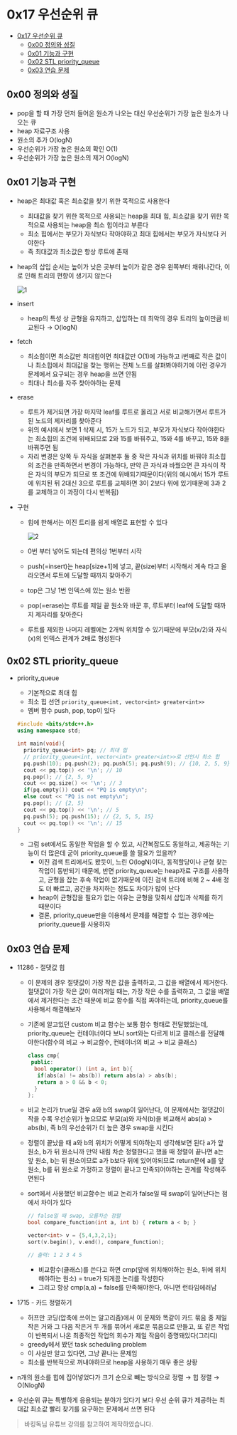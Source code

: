 # 0x17 우선순위 큐

<!--ts-->

- [0x17 우선순위 큐](#0x17-우선순위-큐)
  - [0x00 정의와 성질](#0x00-정의와-성질)
  - [0x01 기능과 구현](#0x01-기능과-구현)
  - [0x02 STL priority_queue](#0x02-stl-priority_queue)
  - [0x03 연습 문제](#0x03-연습-문제)

<!-- Created by https://github.com/ekalinin/github-markdown-toc -->
<!-- Added by: sungminyou, at: 2022년 7월 17일 일요일 20시 34분 17초 KST -->

<!--te-->

## 0x00 정의와 성질

- pop을 할 때 가장 먼저 들어온 원소가 나오는 대신 우선순위가 가장 높은 원소가 나오는 큐
- heap 자료구조 사용
- 원소의 추가 O(logN)
- 우선순위가 가장 높은 원소의 확인 O(1)
- 우선순위가 가장 높은 원소의 제거 O(logN)

## 0x01 기능과 구현

- heap은 최대값 혹은 최소값을 찾기 위한 목적으로 사용한다
  - 최대값을 찾기 위한 목적으로 사용되는 heap을 최대 힙, 최소값을 찾기 위한 목적으로 사용되는 heap을 최소 힙이라고 부른다
  - 최소 힙에서는 부모가 자식보다 작아야하고 최대 힙에서는 부모가 자식보다 커야한다
  - 즉 최대값과 최소값은 항상 루트에 존재
- heap의 삽입 순서는 높이가 낮은 곳부터 높이가 같은 경우 왼쪽부터 채워나간다, 이로 인해 트리의 편향이 생기지 않는다

  ![1](https://user-images.githubusercontent.com/48282185/179396231-19ef12ff-d434-478b-9796-4944dff8edea.png)

- insert
  - heap의 특성 상 균형을 유지하고, 삽입하는 데 최악의 경우 트리의 높이만큼 비교된다 → O(logN)
- fetch
  - 최소힙이면 최소값만 최대힙이면 최대값만 O(1)에 가능하고 i번째로 작은 값이나 최소힙에서 최대값을 찾는 행위는 전체 노드를 살펴봐야하기에 이런 경우가 문제에서 요구되는 경우 heap을 쓰면 안됨
  - 최대나 최소를 자주 찾아야하는 문제
- erase
  - 루트가 제거되면 가장 마지막 leaf를 루트로 올리고 서로 비교해가면서 루트가 된 노드의 제자리를 찾아준다
  - 위의 예시에서 보면 1 삭제 시, 15가 노드가 되고, 부모가 자식보다 작아야한다는 최소힙의 조건에 위배되므로 2와 15를 바꿔주고, 15와 4를 바꾸고, 15와 8을 바꿔주면 됨
  - 자리 변경은 양쪽 두 자식을 살펴본후 둘 중 작은 자식과 위치를 바꿔야 최소힙의 조건을 만족하면서 변경이 가능하다, 만약 큰 자식과 바꿨으면 큰 자식이 작은 자식의 부모가 되므로 또 조건에 위배되기때문이다(위의 예시에서 15가 루트에 위치된 뒤 2대신 3으로 루트를 교체하면 3이 2보다 위에 있기때문에 3과 2를 교체하고 이 과정이 다시 반복됨)
- 구현

  - 힙에 한해서는 이진 트리를 쉽게 배열로 표현할 수 있다

    ![2](https://user-images.githubusercontent.com/48282185/179396225-c355e993-3992-4f57-b668-bdca4fcd6e63.png)

  - 0번 부터 넣어도 되는데 편의상 1번부터 시작
  - push(=insert)는 heap[size+1]에 넣고, 끝(size)부터 시작해서 계속 타고 올라오면서 루트에 도달할 때까지 찾아주기
  - top은 그냥 1번 인덱스에 있는 원소 반환
  - pop(=erase)는 루트를 제일 끝 원소와 바꾼 후, 루트부터 leaf에 도달할 때까지 제자리를 찾아준다
  - 루트를 제외한 나머지 레벨에는 2개씩 위치할 수 있기때문에 부모(x/2)와 자식(x)의 인덱스 관계가 2배로 형성된다

## 0x02 STL priority_queue

- priority_queue

  - 기본적으로 최대 힙
  - 최소 힙 선언 `priority_queue<int, vector<int> greater<int>>`
  - 멤버 함수 push, pop, top이 있다

  ```cpp
  #include <bits/stdc++.h>
  using namespace std;

  int main(void){
    priority_queue<int> pq; // 최대 힙
    // priority_queue<int, vector<int> greater<int>>로 선언시 최소 힙
    pq.push(10); pq.push(2); pq.push(5); pq.push(9); // {10, 2, 5, 9}
    cout << pq.top() << '\n'; // 10
    pq.pop(); // {2, 5, 9}
    cout << pq.size() << '\n'; // 3
    if(pq.empty()) cout << "PQ is empty\n";
    else cout << "PQ is not empty\n";
    pq.pop(); // {2, 5}
    cout << pq.top() << '\n'; // 5
    pq.push(5); pq.push(15); // {2, 5, 5, 15}
    cout << pq.top() << '\n'; // 15
  }
  ```

  - 그럼 set에서도 동일한 작업을 할 수 있고, 시간복잡도도 동일하고, 제공하는 기능이 더 많은데 굳이 priority_queue를 쓸 필요가 있을까?
    - 이진 검색 트리에서도 봤듯이, 느린 O(logN)이다, 동적할당이나 균형 찾는 작업이 동반되기 때문에, 반면 priority_queue는 heap자료 구조를 사용하고, 균형을 잡는 후속 작업이 없기때문에 이진 검색 트리에 비해 2 ~ 4배 정도 더 빠르고, 공간을 차지하는 정도도 차이가 많이 난다
    - heap이 균형잡을 필요가 없는 이유는 균형을 맞춰서 삽입과 삭제를 하기 때문이다
    - 결론, priority_queue만을 이용해서 문제를 해결할 수 있는 경우에는 priority_queue를 사용하자

## 0x03 연습 문제

- 11286 - 절댓값 힙

  - 이 문제의 경우 절댓값이 가장 작은 값을 출력하고, 그 값을 배열에서 제거한다. 절댓값이 가장 작은 값이 여러개일 때는, 가장 작은 수를 출력하고, 그 값을 배열에서 제거한다는 조건 때문에 비교 함수를 직접 짜야하는데, priority_queue를 사용해서 해결해보자
  - 기존에 알고있던 custom 비교 함수는 보통 함수 형태로 전달했었는데, priority_queue는 컨테이너이다 보니 sort와는 다르게 비교 클래스를 전달해야한다(함수의 비교 → 비교함수, 컨테이너의 비교 → 비교 클래스)

    ```cpp
    class cmp{
     public:
      bool operator() (int a, int b){
       if(abs(a) != abs(b)) return abs(a) > abs(b);
       return a > 0 && b < 0;
      }
    };
    ```

  - 비교 논리가 true일 경우 a와 b의 swap이 일어난다, 이 문제에서는 절댓값이 작을 수록 우선순위가 높으므로 부모(a)와 자식(b)을 비교해서 abs(a) > abs(b), 즉 b의 우선순위가 더 높은 경우 swap을 시킨다
  - 정렬이 끝났을 때 a와 b의 위치가 어떻게 되야하는지 생각해보면 된다 a가 앞 원소, b가 뒤 원소니까 만약 내림 차순 정렬한다고 했을 때 정렬이 끝나면 a는 앞 원소, b는 뒤 원소이므로 a가 b보다 뒤에 있어야되므로 return문에 a를 앞 원소, b를 뒤 원소로 가정하고 정렬이 끝나고 만족되어야하는 관계를 작성해주면된다
  - sort에서 사용했던 비교함수는 비교 논리가 false일 때 swap이 일어난다는 점에서 차이가 있다

    ```cpp
    // false일 때 swap, 오름차순 정렬
    bool compare_function(int a, int b) { return a < b; }

    vector<int> v = {5,4,3,2,1};
    sort(v.begin(), v.end(), compare_function);

    // 출력: 1 2 3 4 5
    ```

    - 비교함수(클래스)를 쓴다고 하면 cmp(앞에 위치해야하는 원소, 뒤에 위치해야하는 원소) = true가 되게끔 논리를 작성한다
    - 그리고 항상 cmp(a,a) = false를 만족해야한다, 아니면 런타임에러남

- 1715 - 카드 정렬하기
  - 허프만 코딩(압축에 쓰이는 알고리즘)에서 이 문제와 똑같이 카드 묶음 중 제일 작은 거와 그 다음 작은거 두 개를 묶어서 새로운 묶음으로 만들고, 또 같은 작업이 반복되서 나온 최종적인 작업의 회수가 제일 작음이 증명돼있다(그리디)
  - greedy에서 봤던 task scheduling problem
  - 이 사실만 알고 있다면, 그냥 끝나는 문제임
  - 최소를 반복적으로 꺼내야하므로 heap을 사용하기 매우 좋은 상황
- n개의 원소를 힙에 집어넣었다가 크기 순으로 빼는 방식으로 정렬 → 힙 정렬 → O(NlogN)
- 우선순위 큐는 특별하게 응용되는 분야가 있다기 보다 우선 순위 큐가 제공하는 최대값 최소값 빨리 찾기를 요구하는 문제에서 쓰면 된다

> 바킹독님 유튜브 강의를 참고하여 제작하였습니다.
